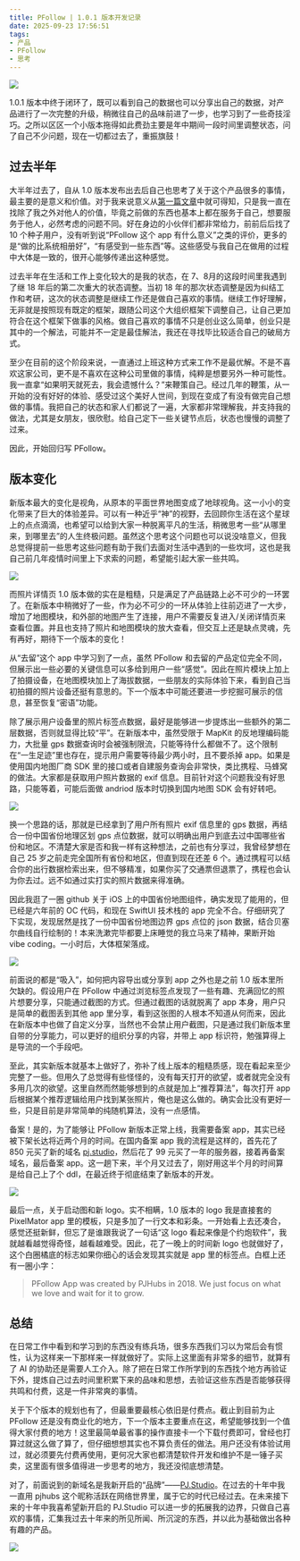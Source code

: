 ```yaml
---
title: PFollow | 1.0.1 版本开发记录
date: 2025-09-23 17:56:51
tags:
- 产品
- PFollow
- 思考
---
```


![](/images/2025/app/pfollow/cover3.png)

1.0.1 版本中终于闭环了，既可以看到自己的数据也可以分享出自己的数据，对产品进行了一次完整的升级，稍微往自己的品味前进了一步，也学习到了一些奇技淫巧。之所以区区一个小版本拖得如此费劲主要是年中期间一段时间里调整状态，问了自己不少问题，现在一切都过去了，重振旗鼓！

## 过去半年
大半年过去了，自从 1.0 版本发布出去后自己也思考了关于这个产品很多的事情，最主要的是意义和价值。对于我来说意义从[第一篇文章](https://pjhubs.com/2025/02/23/follow-app-init/)中就可得知，只是我一直在找除了我之外对他人的价值，毕竟之前做的东西也基本上都在服务于自己，想要服务于他人，必然考虑的问题不同。好在身边的小伙伴们都非常给力，前前后后找了 10 个种子用户，没有听到说“PFollow 这个 app 有什么意义”之类的评价，更多的是“做的比系统相册好”，“有感受到一些东西”等。这些感受与我自己在做用的过程中大体是一致的，很开心能够传递出这种感觉。

过去半年在生活和工作上变化较大的是我的状态，在 7、8月的这段时间里我遇到了继 18 年后的第二次重大的状态调整。当初 18 年的那次状态调整是因为纠结工作和考研，这次的状态调整是继续工作还是做自己喜欢的事情。继续工作好理解，无非就是按照现有既定的框架，跟随公司这个大组织框架下调整自己，让自己更加符合在这个框架下做事的风格。做自己喜欢的事情不只是创业这么简单，创业只是其中的一个解法，可能并不一定是最佳解法，我还在寻找毕比较适合自己的破局方式。

至少在目前的这个阶段来说，一直通过上班这种方式来工作不是最优解。不是不喜欢这家公司，更不是不喜欢在这种公司里做的事情，纯粹是想要另外一种可能性。我一直拿“如果明天就死去，我会遗憾什么？”来鞭策自己。经过几年的鞭策，从一开始的没有好好的体验、感受过这个美好人世间，到现在变成了有没有做完自己想做的事情。我把自己的状态和家人们都说了一遍，大家都非常理解我，并支持我的做法，尤其是女朋友，很欣慰。给自己定下一些关键节点后，状态也慢慢的调整了过来。

因此，开始回归写 PFollow。

## 版本变化
新版本最大的变化是视角，从原本的平面世界地图变成了地球视角。这一小小的变化带来了巨大的体验差异。可以有一种近乎“神”的视野，去回顾你生活在这个星球上的点点滴滴，也希望可以给到大家一种脱离平凡的生活，稍微思考一些“从哪里来，到哪里去”的人生终极问题。虽然这个思考这个问题也可以说没啥意义，但我总觉得提前一些思考这些问题有助于我们去面对生活中遇到的一些坎坷，这也是我自己前几年疫情时间里上下求索的问题，希望能引起大家一些共鸣。

![](/images/2025/app/pfollow/101_1.png)

而照片详情页 1.0 版本做的实在是粗糙，只是满足了产品链路上必不可少的一环罢了。在新版本中稍微好了一些，作为必不可少的一环从体验上往前迈进了一大步，增加了地图模块，和外部的地图产生了连接，用户不需要反复进入/关闭详情页来查看位置。并且也支持了照片和地图模块的放大查看，但交互上还是缺点灵魂，先有再好，期待下一个版本的变化！

从“去留”这个 app 中学习到了一点，虽然 PFollow 和去留的产品定位完全不同，但展示出一些必要的关键信息可以多给到用户一些“感觉”。因此在照片模块上加上了拍摄设备，在地图模块加上了海拔数据，一些朋友的实际体验下来，看到自己当初拍摄的照片设备还挺有意思的。下一个版本中可能还要进一步挖掘可展示的信息，甚至恢复“密语”功能。

除了展示用户设备里的照片标签点数据，最好是能够进一步提炼出一些额外的第二层数据，否则就显得比较“平”。在新版本中，虽然受限于 MapKit 的反地理编码能力，大批量 gps 数据查询时会被强制限流，只能等待什么都做不了。这个限制在“一生足迹”里也存在，提示用户需要等待最少两小时，且不要杀掉 app。如果是使用国内地图厂商 SDK 里的接口或者自建服务查询会非常快，类比携程、马蜂窝的做法。大家都是获取用户照片数据的 exif 信息。目前针对这个问题我没有好思路，只能等着，可能后面做 andriod 版本时切换到国内地图 SDK 会有好转吧。

![](/images/2025/app/pfollow/101_2.png)

换一个思路的话，那就是已经拿到了用户所有照片 exif 信息里的 gps 数据，再结合一份中国省份地理区划 gps 点位数据，就可以明确出用户到底去过中国哪些省份和地区。不清楚大家是否和我一样有这种想法，之前也有分享过，我曾经梦想在自己 25 岁之前走完全国所有省份和地区，但直到现在还差 6 个。通过携程可以结合你的出行数据检索出来，但不够精准，如果你买了交通票但退票了，携程也会认为你去过。远不如通过实打实的照片数据来得准确。

因此我逛了一圈 github 关于 iOS 上的中国省份地图组件，确实发现了能用的，但已经是六年前的 OC 代码，和现在 SwiftUI 技术栈的 app 完全不合。仔细研究了下实现，发现居然是找了一份中国省份地图边界 gps 点位的 json 数据，结合贝塞尔曲线自行绘制的！本来洗漱完毕都要上床睡觉的我立马来了精神，果断开始 vibe coding。一小时后，大体框架落成。

![](/images/2025/app/pfollow/101_3.png)

前面说的都是“吸入”，如何把内容导出或分享到 app 之外也是之前 1.0 版本里所欠缺的。假设用户在 PFollow 中通过浏览标签点发现了一些有趣、充满回忆的照片想要分享，只能通过截图的方式。但通过截图的话就脱离了 app 本身，用户只是简单的截图丢到其他 app 里分享，看到这张图的人根本不知道从何而来，因此在新版本中也做了自定义分享，当然也不会禁止用户截图，只是通过我们新版本里自带的分享能力，可以更好的组织分享的内容，并带上 app 标识符，勉强算得上是导流的一个手段吧。

至此，其实新版本就基本上做好了，弥补了线上版本的粗糙质感，现在看起来至少完整了一些。但用久了总觉得有些怪怪的，没有每天打开的欲望，或者就完全没有多用几次的欲望。这里自然而然能够想到的点就是加上“推荐算法”，每次打开 app 后根据某个推荐逻辑给用户找到某张照片，俺也是这么做的。确实会比没有更好一些，只是目前是非常简单的纯随机算法，没有一点感情。

备案！是的，为了能够让 PFollow 新版本正常上线，我需要备案 app，其实已经被下架长达将近两个月的时间。在国内备案 app 我的流程是这样的，首先花了 850 元买了新的域名 [pj.studio](http://pj.studio)，然后花了 99 元买了一年的服务器，接着再备案域名，最后备案 app。这一趟下来，半个月又过去了，刚好用这半个月的时间算是给自己上了个 ddl，在最近终于彻底结束了新版本的开发。

![](/images/2025/app/pfollow/101_4.png)

最后一点，关于启动图和新 logo。实不相瞒，1.0 版本的 logo 我是直接套的 PixelMator app 里的模板，只是多加了一行文本和彩条。一开始看上去还凑合，感觉还挺新鲜，但忘了是谁跟我说了一句话“这 logo 看起来像是个约炮软件”，我就越看越觉得奇怪，越看越难受。因此，花了一晚上的时间新 logo 也就做好了，这个白圈橘底的标志如果你细心的话会发现其实就是 app 里的标签点。白框上还有一圈小字：

> PFollow App was created by PJHubs in 2018. We just focus on what we love and wait for it to grow.

## 总结
在日常工作中看到和学习到的东西没有练兵场，很多东西我们习以为常后会有惯性，认为这样来一下那样来一样就做好了。实际上这里面有非常多的细节，就算有了 AI 的协助还是需要人工介入。除了把在日常工作所学到的东西找个地方再验证下外，提炼自己过去时间里积累下来的品味和思想，去验证这些东西是否能够获得共鸣和付费，这是一件非常爽的事情。

关于下个版本的规划也有了，但最重要最核心依旧是付费点。截止到目前为止 PFollow 还是没有商业化的地方，下一个版本主要重点在这，希望能够找到一个值得大家付费的地方！这里最简单最省事的操作直接卡一个下载付费即可，曾经也打算过就这么做了算了，但仔细想想其实也不算负责任的做法。用户还没有体验试用过，就必须要先付费再使用，更何况大家也都清楚软件开发和维护不是一锤子买卖，这里面有很多值得进一步思考的地方，我还没彻底想清楚。

对了，前面说到的新域名是我新开启的“品牌”——[PJ.Studio](http://pj.studio)。在过去的十年中我一直用 pjhubs 这个昵称活跃在网络世界里，属于它的时代已经过去。在未来接下来的十年中我喜希望新开启的 PJ.Studio 可以进一步的拓展我的边界，只做自己喜欢的事情，汇集我过去十年来的所见所闻、所沉淀的东西，并以此为基础做出各种有趣的产品。

![](/images/2025/blog/pjstudio.jpeg)
